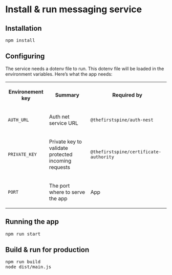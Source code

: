 # Install & run messaging service

<div id="main-content" class="wiki-content group">
                    <h2 id="Installandrunmessagingservice-Installation">Installation</h2><div class="code panel pdl" style="border-width: 1px;"><div class="codeContent panelContent pdl">
<pre class="syntaxhighlighter-pre" data-syntaxhighlighter-params="brush: java; gutter: false; theme: Confluence" data-theme="Confluence">npm install</pre>
</div></div><h2 id="Installandrunmessagingservice-Configuring">Configuring</h2><p>The service needs a dotenv file to run. This dotenv file will be loaded in the environment variables. Here’s what the app needs:</p><div class="table-wrap"><table data-layout="default" class="confluenceTable"><tbody><tr><th class="confluenceTh"><p><strong>Environement key</strong></p></th><th class="confluenceTh"><p><strong>Summary</strong></p></th><th class="confluenceTh"><p><strong>Required by</strong></p></th></tr><tr><td class="confluenceTd"><p><code>AUTH_URL</code></p></td><td class="confluenceTd"><p>Auth net service URL</p></td><td class="confluenceTd"><p><code>@thefirstspine/auth-nest</code></p></td></tr><tr><td class="confluenceTd"><p><code>PRIVATE_KEY</code></p></td><td class="confluenceTd"><p>Private key to validate protected incoming requests</p></td><td class="confluenceTd"><p><code>@thefirstspine/certificate-authority</code></p></td></tr><tr><td class="confluenceTd"><p><code>PORT</code></p></td><td class="confluenceTd"><p>The port where to serve the app</p></td><td class="confluenceTd"><p>App</p></td></tr></tbody></table></div><h2 id="Installandrunmessagingservice-Runningtheapp">Running the app</h2><div class="code panel pdl" style="border-width: 1px;"><div class="codeContent panelContent pdl">
<pre class="syntaxhighlighter-pre" data-syntaxhighlighter-params="brush: java; gutter: false; theme: Confluence" data-theme="Confluence">npm run start</pre>
</div></div><h2 id="Installandrunmessagingservice-Build&amp;runforproduction">Build &amp; run for production</h2><div class="code panel pdl" style="border-width: 1px;"><div class="codeContent panelContent pdl">
<pre class="syntaxhighlighter-pre" data-syntaxhighlighter-params="brush: java; gutter: false; theme: Confluence" data-theme="Confluence">npm run build
node dist/main.js</pre>
</div></div><p>
                    </p></div>
